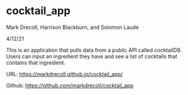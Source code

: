 # cocktail_app

Mark Drecoll, Harrison Blackburn, and Solomon Laude

4/12/21

This is an application that pulls data from a public API called cocktailDB.
Users can input an ingredient they have and see a list of cocktails that contains that ingredient.

URL: https://markdrecoll.github.io/cocktail_app/

Github: https://github.com/markdrecoll/cocktail_app
